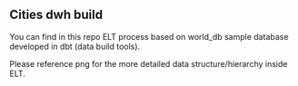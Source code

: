 ## Cities dwh build

You can find in this repo ELT process based on world_db sample database developed in dbt (data build tools).

Please reference png for the more detailed data structure/hierarchy inside ELT.
